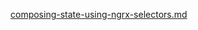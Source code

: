 [composing-state-using-ngrx-selectors.md](https://raw.githubusercontent.com/rx-angular/rx-angular/master/libs/state/docs/snippets/composing-state-using-ngrx-selectors.md ':include')
